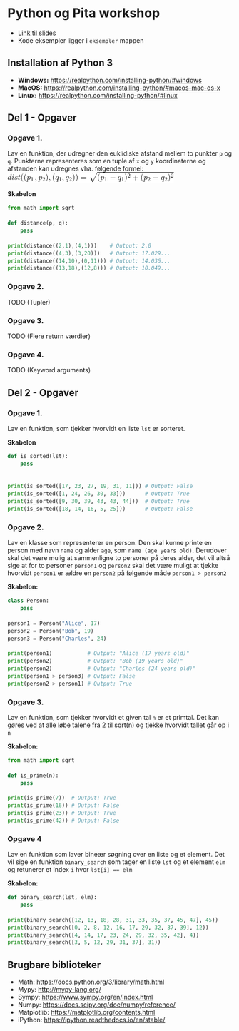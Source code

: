 # Python og Pita workshop
- [Link til slides](https://bit.ly/2MDHOdR)
- Kode eksempler ligger i `eksempler` mappen

## Installation af Python 3
- **Windows:** https://realpython.com/installing-python/#windows
- **MacOS:** https://realpython.com/installing-python/#macos-mac-os-x
- **Linux:** https://realpython.com/installing-python/#linux

## Del 1 - Opgaver
### Opgave 1.
Lav en funktion, der udregner den euklidiske afstand mellem to punkter `p` og `q`. Punkterne  representeres som en tuple af `x` og `y` koordinaterne og afstanden kan udregnes vha. følgende formel:
![distance](img/distance.gif)

**Skabelon**
```python
from math import sqrt

def distance(p, q):
    pass

print(distance((2,1),(4,1)))    # Output: 2.0
print(distance((4,3),(3,20)))   # Output: 17.029...
print(distance((14,10),(0,11))) # Output: 14.036...
print(distance((13,18),(12,8))) # Output: 10.049...
```


### Opgave 2.
TODO (Tupler)

### Opgave 3.
TODO (Flere return værdier)

### Opgave 4.
TODO (Keyword arguments)

## Del 2 - Opgaver
### Opgave 1.
Lav en funktion, som tjekker hvorvidt en liste `lst` er sorteret. 

**Skabelon**
```python
def is_sorted(lst):
    pass


print(is_sorted([17, 23, 27, 19, 31, 11])) # Output: False
print(is_sorted([1, 24, 26, 30, 33]))      # Output: True
print(is_sorted([9, 30, 39, 43, 43, 44]))  # Output: True
print(is_sorted([18, 14, 16, 5, 25]))      # Output: False
```

### Opgave 2.
Lav en klasse som representerer en person. Den skal kunne printe en person med navn `name` og alder `age`, som `name (age years old)`. Derudover skal det være mulig at sammenligne to personer på deres alder, det vil altså sige at for to personer `person1` og `person2` skal det være muligt at tjekke hvorvidt `person1` er ældre en `person2` på følgende måde `person1 > person2`

**Skabelon:**
```python
class Person:
    pass

person1 = Person("Alice", 17)
person2 = Person("Bob", 19)
person3 = Person("Charles", 24)

print(person1)           # Output: "Alice (17 years old)"
print(person2)           # Output: "Bob (19 years old)"
print(person2)           # Output: "Charles (24 years old)"
print(person1 > person3) # Output: False
print(person2 > person1) # Output: True
```

### Opgave 3.
Lav en funktion, som tjekker hvorvidt et given tal `n` er et primtal. Det kan gøres ved at alle løbe talene fra 2 til sqrt(n) og tjekke hvorvidt tallet går op i `n`

**Skabelon:**
```python
from math import sqrt

def is_prime(n):
    pass

print(is_prime(7))  # Output: True
print(is_prime(16)) # Output: False
print(is_prime(23)) # Output: True
print(is_prime(42)) # Output: False
```

### Opgave 4
Lav en funktion som laver bineær søgning over en liste og et element. Det vil sige en funktion `binary_search` som tager en liste `lst` og et element `elm` og retunerer et index `i` hvor `lst[i] == elm` 
	
**Skabelon:**
```python
def binary_search(lst, elm):
    pass

print(binary_search([12, 13, 18, 28, 31, 33, 35, 37, 45, 47], 45))     # Output: 8
print(binary_search([0, 2, 8, 12, 16, 17, 29, 32, 37, 39], 12))        # Output: 3
print(binary_search([4, 14, 17, 23, 24, 29, 32, 35, 42], 4))           # Output: 0
print(binary_search([3, 5, 12, 29, 31, 37], 31))                       # Output: 4
```

## Brugbare biblioteker
- Math: https://docs.python.org/3/library/math.html
- Mypy: http://mypy-lang.org/
- Sympy: https://www.sympy.org/en/index.html
- Numpy: https://docs.scipy.org/doc/numpy/reference/
- Matplotlib: https://matplotlib.org/contents.html
- iPython: https://ipython.readthedocs.io/en/stable/

